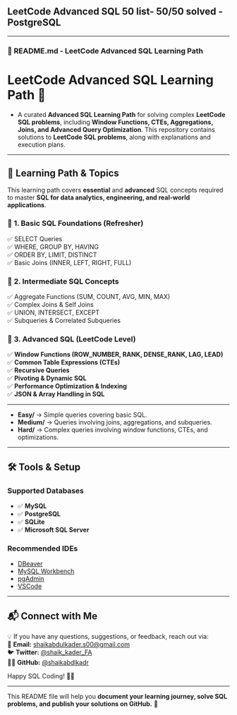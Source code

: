 ## LeetCode Advanced SQL 50 list- 50/50 solved - PostgreSQL

---

### **📌 README.md - LeetCode Advanced SQL Learning Path**

# **LeetCode Advanced SQL Learning Path 🚀**

- A curated **Advanced SQL Learning Path** for solving complex **LeetCode SQL problems**, including **Window Functions, CTEs, Aggregations, Joins, and Advanced Query Optimization**. This repository contains solutions to **LeetCode SQL problems**, along with explanations and execution plans.

---

## **📖 Learning Path & Topics**
This learning path covers **essential** and **advanced** SQL concepts required to master **SQL for data analytics, engineering, and real-world applications**.

### 🔹 **1. Basic SQL Foundations (Refresher)**
✅ SELECT Queries  
✅ WHERE, GROUP BY, HAVING  
✅ ORDER BY, LIMIT, DISTINCT  
✅ Basic Joins (INNER, LEFT, RIGHT, FULL)  

### 🔹 **2. Intermediate SQL Concepts**
✅ Aggregate Functions (SUM, COUNT, AVG, MIN, MAX)  
✅ Complex Joins & Self Joins  
✅ UNION, INTERSECT, EXCEPT  
✅ Subqueries & Correlated Subqueries  

### 🔹 **3. Advanced SQL (LeetCode Level)**
✅ **Window Functions (ROW_NUMBER, RANK, DENSE_RANK, LAG, LEAD)**  
✅ **Common Table Expressions (CTEs)**  
✅ **Recursive Queries**  
✅ **Pivoting & Dynamic SQL**  
✅ **Performance Optimization & Indexing**  
✅ **JSON & Array Handling in SQL**  

---

- **Easy/** → Simple queries covering basic SQL.  
- **Medium/** → Queries involving joins, aggregations, and subqueries.  
- **Hard/** → Complex queries involving window functions, CTEs, and optimizations.  

---

## **🛠 Tools & Setup**

### **Supported Databases**
- ✅ **MySQL**
- ✅ **PostgreSQL**
- ✅ **SQLite**
- ✅ **Microsoft SQL Server**

### **Recommended IDEs**
- [DBeaver](https://dbeaver.io/)
- [MySQL Workbench](https://www.mysql.com/products/workbench/)
- [pgAdmin](https://www.pgadmin.org/)
- [VSCode](https://code.visualstudio.com/)


---


## **📬 Connect with Me**
💡 If you have any questions, suggestions, or feedback, reach out via:  
📧 **Email:** shaikabdulkader.s00@gmail.com  
🐦 **Twitter:** [@shaik_kader_FA](https://twitter.com/shaik_kader_FA)  
👨‍💻 **GitHub:** [@shaikabdlkadr](https://github.com/shaikabdlkadr)  

Happy SQL Coding! 🚀🔥  

---

This README file will help you **document your learning journey, solve SQL problems, and publish your solutions on GitHub.** 🎯
